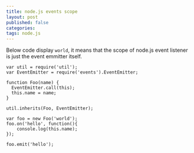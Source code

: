 ```yaml
---
title: node.js events scope
layout: post
published: false
categories:
tags: node.js
---
```


Below code display `world`, it means that the scope of node.js event listener is just the event emmitter itself.

    var util = require('util');
    var EventEmitter = require('events').EventEmitter;

    function Foo(name) {
      EventEmitter.call(this);
      this.name = name;
    }

    util.inherits(Foo, EventEmitter);

    var foo = new Foo('world');
    foo.on('hello', function(){
        console.log(this.name);
    });

    foo.emit('hello');
